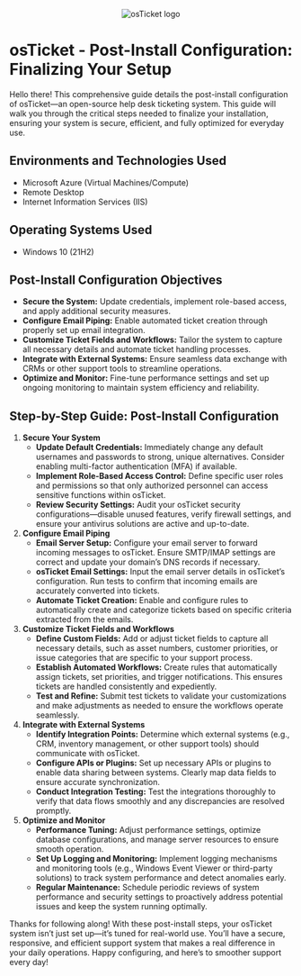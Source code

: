 <p align="center">
<img src="https://i.imgur.com/Clzj7Xs.png" alt="osTicket logo"/>
</p>

<h1>osTicket - Post-Install Configuration: Finalizing Your Setup</h1>
<p>
  Hello there! This comprehensive guide details the post-install configuration of osTicket—an open-source help desk ticketing system. This guide will walk you through the critical steps needed to finalize your installation, ensuring your system is secure, efficient, and fully optimized for everyday use.
</p>

<h2>Environments and Technologies Used</h2>
<ul>
  <li>Microsoft Azure (Virtual Machines/Compute)</li>
  <li>Remote Desktop</li>
  <li>Internet Information Services (IIS)</li>
</ul>

<h2>Operating Systems Used</h2>
<ul>
  <li>Windows 10 (21H2)</li>
</ul>

<h2>Post-Install Configuration Objectives</h2>
<ul>
  <li><strong>Secure the System:</strong> Update credentials, implement role-based access, and apply additional security measures.</li>
  <li><strong>Configure Email Piping:</strong> Enable automated ticket creation through properly set up email integration.</li>
  <li><strong>Customize Ticket Fields and Workflows:</strong> Tailor the system to capture all necessary details and automate ticket handling processes.</li>
  <li><strong>Integrate with External Systems:</strong> Ensure seamless data exchange with CRMs or other support tools to streamline operations.</li>
  <li><strong>Optimize and Monitor:</strong> Fine-tune performance settings and set up ongoing monitoring to maintain system efficiency and reliability.</li>
</ul>

<h2>Step-by-Step Guide: Post-Install Configuration</h2>
<ol>
  <li>
    <strong>Secure Your System</strong>
    <ul>
      <li>
        <strong>Update Default Credentials:</strong> Immediately change any default usernames and passwords to strong, unique alternatives. Consider enabling multi-factor authentication (MFA) if available.
      </li>
      <li>
        <strong>Implement Role-Based Access Control:</strong> Define specific user roles and permissions so that only authorized personnel can access sensitive functions within osTicket.
      </li>
      <li>
        <strong>Review Security Settings:</strong> Audit your osTicket security configurations—disable unused features, verify firewall settings, and ensure your antivirus solutions are active and up-to-date.
      </li>
    </ul>
  </li>
  <li>
    <strong>Configure Email Piping</strong>
    <ul>
      <li>
        <strong>Email Server Setup:</strong> Configure your email server to forward incoming messages to osTicket. Ensure SMTP/IMAP settings are correct and update your domain’s DNS records if necessary.
      </li>
      <li>
        <strong>osTicket Email Settings:</strong> Input the email server details in osTicket’s configuration. Run tests to confirm that incoming emails are accurately converted into tickets.
      </li>
      <li>
        <strong>Automate Ticket Creation:</strong> Enable and configure rules to automatically create and categorize tickets based on specific criteria extracted from the emails.
      </li>
    </ul>
  </li>
  <li>
    <strong>Customize Ticket Fields and Workflows</strong>
    <ul>
      <li>
        <strong>Define Custom Fields:</strong> Add or adjust ticket fields to capture all necessary details, such as asset numbers, customer priorities, or issue categories that are specific to your support process.
      </li>
      <li>
        <strong>Establish Automated Workflows:</strong> Create rules that automatically assign tickets, set priorities, and trigger notifications. This ensures tickets are handled consistently and expediently.
      </li>
      <li>
        <strong>Test and Refine:</strong> Submit test tickets to validate your customizations and make adjustments as needed to ensure the workflows operate seamlessly.
      </li>
    </ul>
  </li>
  <li>
    <strong>Integrate with External Systems</strong>
    <ul>
      <li>
        <strong>Identify Integration Points:</strong> Determine which external systems (e.g., CRM, inventory management, or other support tools) should communicate with osTicket.
      </li>
      <li>
        <strong>Configure APIs or Plugins:</strong> Set up necessary APIs or plugins to enable data sharing between systems. Clearly map data fields to ensure accurate synchronization.
      </li>
      <li>
        <strong>Conduct Integration Testing:</strong> Test the integrations thoroughly to verify that data flows smoothly and any discrepancies are resolved promptly.
      </li>
    </ul>
  </li>
  <li>
    <strong>Optimize and Monitor</strong>
    <ul>
      <li>
        <strong>Performance Tuning:</strong> Adjust performance settings, optimize database configurations, and manage server resources to ensure smooth operation.
      </li>
      <li>
        <strong>Set Up Logging and Monitoring:</strong> Implement logging mechanisms and monitoring tools (e.g., Windows Event Viewer or third-party solutions) to track system performance and detect anomalies early.
      </li>
      <li>
        <strong>Regular Maintenance:</strong> Schedule periodic reviews of system performance and security settings to proactively address potential issues and keep the system running optimally.
      </li>
    </ul>
  </li>
</ol>

<p>
 Thanks for following along! With these post-install steps, your osTicket system isn’t just set up—it’s tuned for real-world use. You’ll have a secure, responsive, and efficient support system that makes a real difference in your daily operations. Happy configuring, and here’s to smoother support every day!
</p>

</body>
</html>
